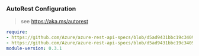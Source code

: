 ### AutoRest Configuration

> see https://aka.ms/autorest

``` yaml
require:
- https://github.com/Azure/azure-rest-api-specs/blob/d5ad9431bbc19c34090d97209eb497167db32879/specification/compute/resource-manager/readme.md
- https://github.com/Azure/azure-rest-api-specs/blob/d5ad9431bbc19c34090d97209eb497167db32879/specification/compute/resource-manager/readme.go.md
module-version: 0.3.1
```